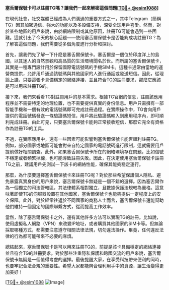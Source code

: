 **塞舌爾保號卡可以註冊TG嗎？讓我們一起來解密這個問題[[TG💪+ @esim1088](https://t.me/s/esim1088)]**

在現代社會，社交媒體已經成為人們溝通的重要方式之一，其中Telegram（簡稱TG）因其加密通信、強大的功能以及多設備支持，深受全球用戶喜愛。然而，對於某些地區的用戶來說，由於網絡限制或其他原因，註冊TG可能會遇到一些困難。這就引出了今天的核心話題——使用塞舌爾保號卡是否能夠成功註冊TG？為了解答這個問題，我們需要從多個角度進行分析和探討。

首先，讓我們先了解一下什麼是塞舌爾保號卡。塞舌爾是一個位於印度洋上的島國，以其迷人的自然景觀和高品質的生活環境聞名於世。而所謂的塞舌爾保號卡，其實是一種專門設計用於保留國際電話號碼的手機SIM卡。這種卡通常由當地的運營商提供，允許用戶通過該號碼與其他國家的人進行通話或發送短信。因此，從理論上講，只要這張卡具備穩定的網絡連接，並且符合TG的註冊要求，那麼它應該是可以用來註冊TG的。

接下來，我們來看看TG對註冊用戶的基本需求。根據TG官網的信息，註冊該應用程序並不需要特定的地理位置，也不需要提供真實的身份信息。用戶只需擁有一部智能手機和一個有效的電話號碼即可完成註冊過程。在實際操作中，TG會向用戶提供的電話號碼發送一條驗證碼短信，用戶將此驗證碼輸入到應用程序內，即可順利完成註冊。由此可見，只要塞舌爾保號卡能夠正常接收短信，那麼它完全有資格作為註冊TG的工具。

不過，在實際應用中，還有一些因素可能影響到塞舌爾保號卡能否順利註冊TG。例如，部分國家或地區可能會對來自特定國家的電話號碼進行限制，這就需要用戶提前做好相關調查。此外，如果塞舌爾保號卡所在的網絡環境存在問題，比如信號不穩定或者頻繁掉線，也可能導致註冊失敗。因此，在決定使用塞舌爾保號卡註冊TG之前，建議用戶先測試一下該卡的網絡性能，確保其能夠穩定運行。

那麼，為什麼要選擇塞舌爾保號卡來註冊TG呢？對於那些希望保護個人隱私、避免暴露真實身份的用戶來說，塞舌爾保號卡無疑是一個不錯的選擇。因為塞舌爾作為一個獨立的司法管轄區，其法律體系相對獨立，且數據保護法規較為嚴格。這意味著即使TG的伺服器設置在其他國家，塞舌爾保號卡也能夠提供一定程度上的安全保障。此外，對於經常往返於不同國家的商務人士而言，塞舌爾保號卡還能幫助他們維持一個固定的國際聯繫方式，從而提高工作效率。

當然，除了塞舌爾保號卡之外，還有其他許多方法可以實現TG的註冊。比如說，使用虛擬私人網路（VPN）來改變IP地址，或者購買其他國家的SIM卡等。但無論採取哪種方式，都需要注意遵守相關法律法規，切勿違法操作。畢竟，任何違反法律的行為都可能帶來不必要的麻煩。

總結起來，塞舌爾保號卡是可以用來註冊TG的，前提是該卡具備穩定的網絡連接並且符合TG的註冊要求。對於那些注重隱私保護和跨國交流的用戶來說，塞舌爾保號卡無疑是一個值得考慮的選擇。最後提醒大家，在享受科技帶來便利的同時，也要牢記合法合規的重要性。希望大家都能夠合理利用手中的資源，讓生活變得更加美好！

[[TG💪+ @esim1088](https://t.me/s/esim1088) ![Image](https://i.postimg.cc/4NQfJmqS/Snipaste-2025-05-13-00-14-12.png)]